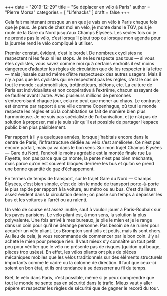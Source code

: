 +++
date        = "2019-12-29"
title       = "Se déplacer en vélo à Paris"
author      = "Pierre Morsa"
categories  = [ "Lifehacks" ]
draft       = false
+++

Cela fait maintenant presque un an que je vais en vélo à Paris chaque fois que je peux. Je pars de chez moi en vélo, je monte dans le TGV, puis je roule de la Gare du Nord jusqu’aux Champs Élysées. Les seules fois où je ne prends pas le vélo, c’est lorsqu’il pleut trop ou lorsque mon agenda pour la journée rend le vélo compliqué à utiliser. 

Premier constat, évident, c’est le bordel. De nombreux cyclistes ne respectent ni les feux ni les stops. Je ne les respecte pas tous — si vous êtes cyclistes, vous savez comme moi qu’à certains endroits il est moins dangereux d’adapter les règles de circulation que de les respecter à la lettre — mais j’essaie quand même d’être respectueux des autres usagers. Mais il n’y a pas que les cyclistes qui ne respectent pas les règles, c’est le cas de tout le monde : automobilistes, trottinetteurs, piétons, etc. La culture de Paris est individualiste et non coopérative à l’extrême, chacun essayant de se faufiler avant l’autre. Avec plusieurs millions de personnes s’entrecroisant chaque jour, cela ne peut que mener au chaos. Le contraste est énorme par rapport à une ville comme Copenhague, où tout le monde respecte les règles et où la cohabitation se fait de manière bien plus harmonieuse. Je ne suis pas spécialiste de l’urbanisation, et je n’ai pas de solution à proposer, mais je suis sûr qu’il est possible de partager l’espace public bien plus paisiblement.

Par rapport à il y a quelques années, lorsque j’habitais encore dans le centre de Paris, l’infrastructure dédiée au vélo s’est améliorée. Ce n’est pas encore parfait, mais ça va dans le bon sens. Sur mon trajet Champs Élysées — Gare du Nord, l’endroit le moins agréable est la montée finale rue La Fayette, non pas parce que ça monte, la pente n’est pas bien méchante, mais parce qu’on est souvent bloqués derrière les bus et qu’on se prend une bonne quantité de gaz d’échappement.

En termes de temps de transport, sur le trajet Gare du Nord — Champs Élysées, c’est bien simple, c’est de loin le mode de transport porte-à-porte le plus rapide par rapport à la voiture, au métro ou au bus. C’est d’ailleurs assez évident dans la circulation dense ; on passe son temps à dépasser les bus et les voitures à l’arrêt ou au ralenti.

Un vélo de course est assez inutile, sauf à vouloir jouer à Paris-Roubaix sur les pavés parisiens. Le vélo pliant est, à mon sens, la solution la plus polyvalente. Une fois arrivé à mes bureaux, je plie le mien et je le range dans un coin pour qu’il ne dérange personne. Pas besoin de se ruiner pour acquérir un vélo pliant. Les Brompton sont jolis et petits, mais ils sont chers. Au lieu de cela, je vous recommande de commencer par le bon coin. J’y ai acheté le mien pour presque rien. Il vaut mieux s’y connaître un tout petit peu pour vérifier que le vélo ne présente pas de risques (guidon qui bouge, pièces trop usées). En effet, les vélos pliants ont plus de pièces mécaniques mobiles que les vélos traditionnels sur des éléments structurels importants comme le cadre ou la colonne de direction. Il faut que ceux-ci soient en bon état, et ils ont tendance à se desserrer au fil du temps.

Bref, le vélo dans Paris, c’est possible, même si je peux comprendre que tout le monde ne sente pas en sécurité dans le trafic. Mieux vaut y aller pépère et respecter les règles de sécurité que de gagner le record du tour.
